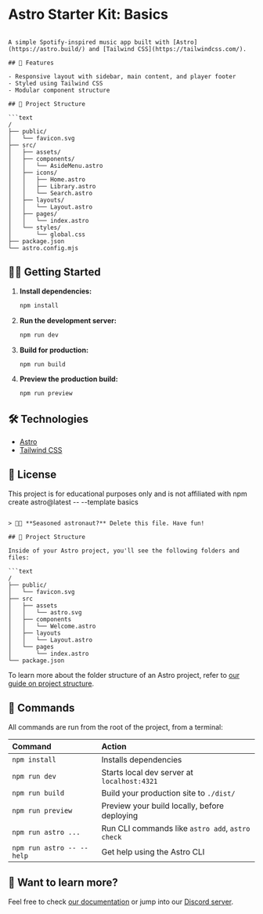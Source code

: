 # Astro Starter Kit: Basics

```sh# Spotify Clone

A simple Spotify-inspired music app built with [Astro](https://astro.build/) and [Tailwind CSS](https://tailwindcss.com/).

## 🚀 Features

- Responsive layout with sidebar, main content, and player footer
- Styled using Tailwind CSS
- Modular component structure

## 📁 Project Structure

```text
/
├── public/
│   └── favicon.svg
├── src/
│   ├── assets/
│   ├── components/
│   │   └── AsideMenu.astro
│   ├── icons/
│   │   ├── Home.astro
│   │   ├── Library.astro
│   │   └── Search.astro
│   ├── layouts/
│   │   └── Layout.astro
│   ├── pages/
│   │   └── index.astro
│   └── styles/
│       └── global.css
├── package.json
└── astro.config.mjs
```

## 🧑‍💻 Getting Started

1. **Install dependencies:**
   ```sh
   npm install
   ```

2. **Run the development server:**
   ```sh
   npm run dev
   ```

3. **Build for production:**
   ```sh
   npm run build
   ```

4. **Preview the production build:**
   ```sh
   npm run preview
   ```

## 🛠️ Technologies

- [Astro](https://astro.build/)
- [Tailwind CSS](https://tailwindcss.com/)

## 📄 License

This project is for educational purposes only and is not affiliated with
npm create astro@latest -- --template basics
```

> 🧑‍🚀 **Seasoned astronaut?** Delete this file. Have fun!

## 🚀 Project Structure

Inside of your Astro project, you'll see the following folders and files:

```text
/
├── public/
│   └── favicon.svg
├── src
│   ├── assets
│   │   └── astro.svg
│   ├── components
│   │   └── Welcome.astro
│   ├── layouts
│   │   └── Layout.astro
│   └── pages
│       └── index.astro
└── package.json
```

To learn more about the folder structure of an Astro project, refer to [our guide on project structure](https://docs.astro.build/en/basics/project-structure/).

## 🧞 Commands

All commands are run from the root of the project, from a terminal:

| Command                   | Action                                           |
| :------------------------ | :----------------------------------------------- |
| `npm install`             | Installs dependencies                            |
| `npm run dev`             | Starts local dev server at `localhost:4321`      |
| `npm run build`           | Build your production site to `./dist/`          |
| `npm run preview`         | Preview your build locally, before deploying     |
| `npm run astro ...`       | Run CLI commands like `astro add`, `astro check` |
| `npm run astro -- --help` | Get help using the Astro CLI                     |

## 👀 Want to learn more?

Feel free to check [our documentation](https://docs.astro.build) or jump into our [Discord server](https://astro.build/chat).
